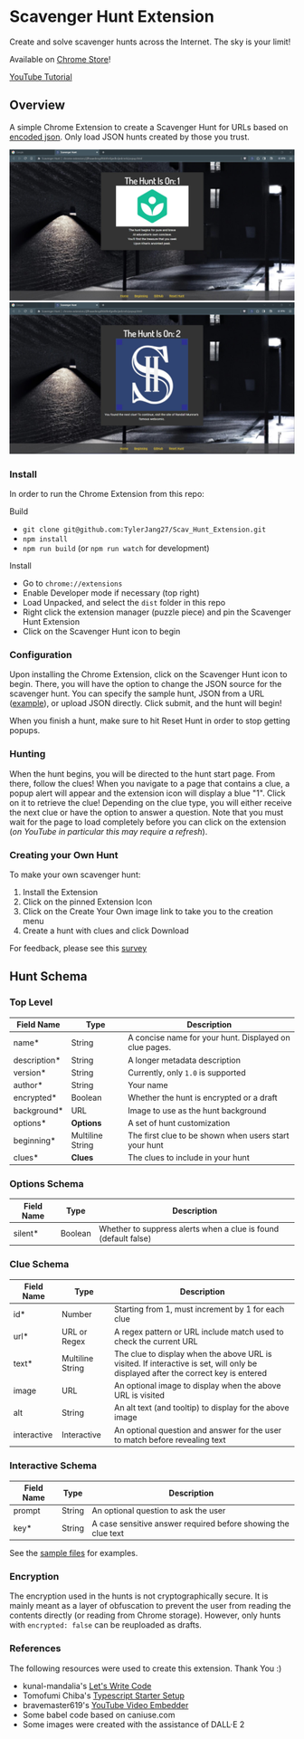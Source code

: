 # Scavenger Hunt Extension

Create and solve scavenger hunts across the Internet. The sky is your limit!

Available on [Chrome Store](https://chrome.google.com/webstore/detail/scavenger-hunt/opcgbolmjikeaokbmldpfhemaamnfggf?hl=en-US)!

[YouTube Tutorial](https://youtu.be/O9CKn3I73Oc)

## Overview

A simple Chrome Extension to create a Scavenger Hunt for URLs based on [encoded json](res/hunt.json). Only load JSON hunts created by those you trust.

![first_clue](repo_assets/clue_1.jpg)
![second_clue](repo_assets/clue_2.jpg)

### Install

In order to run the Chrome Extension from this repo:

Build

- `git clone git@github.com:TylerJang27/Scav_Hunt_Extension.git`
- `npm install`
- `npm run build` (or `npm run watch` for development)

Install

- Go to `chrome://extensions`
- Enable Developer mode if necessary (top right)
- Load Unpacked, and select the `dist` folder in this repo
- Right click the extension manager (puzzle piece) and pin the Scavenger Hunt Extension
- Click on the Scavenger Hunt icon to begin

### Configuration

Upon installing the Chrome Extension, click on the Scavenger Hunt icon to begin. There, you will have the option to change the JSON source for the scavenger hunt. You can specify the sample hunt, JSON from a URL ([example](https://raw.githubusercontent.com/TylerJang27/Scav_Hunt_Extension/master/res/hunt.json)), or upload JSON directly. Click submit, and the hunt will begin!

When you finish a hunt, make sure to hit Reset Hunt in order to stop getting popups.

### Hunting

When the hunt begins, you will be directed to the hunt start page. From there, follow the clues! When you navigate to a page that contains a clue, a popup alert will appear and the extension icon will display a blue "1". Click on it to retrieve the clue! Depending on the clue type, you will either receive the next clue or have the option to answer a question. Note that you must wait for the page to load completely before you can click on the extension (_on YouTube in particular this may require a refresh_).

### Creating your Own Hunt

To make your own scavenger hunt:

1. Install the Extension
2. Click on the pinned Extension Icon
3. Click on the Create Your Own image link to take you to the creation menu
4. Create a hunt with clues and click Download

For feedback, please see this [survey](https://forms.gle/3ZhvtKasc3WZZF9V7)

## Hunt Schema

### Top Level

| Field Name    | Type             | Description                                            |
| ------------- | ---------------- | ------------------------------------------------------ |
| name\*        | String           | A concise name for your hunt. Displayed on clue pages. |
| description\* | String           | A longer metadata description                          |
| version\*     | String           | Currently, only `1.0` is supported                     |
| author\*      | String           | Your name                                              |
| encrypted\*   | Boolean          | Whether the hunt is encrypted or a draft               |
| background\*  | URL              | Image to use as the hunt background                    |
| options\*     | **Options**      | A set of hunt customization                            |
| beginning\*   | Multiline String | The first clue to be shown when users start your hunt  |
| clues\*       | **Clues**        | The clues to include in your hunt                      |

### Options Schema

| Field Name | Type    | Description                                                     |
| ---------- | ------- | --------------------------------------------------------------- |
| silent\*   | Boolean | Whether to suppress alerts when a clue is found (default false) |

### Clue Schema

| Field Name  | Type             | Description                                                                                                                       |
| ----------- | ---------------- | --------------------------------------------------------------------------------------------------------------------------------- |
| id\*        | Number           | Starting from 1, must increment by 1 for each clue                                                                                |
| url\*       | URL or Regex     | A regex pattern or URL include match used to check the current URL                                                                |
| text\*      | Multiline String | The clue to display when the above URL is visited. If interactive is set, will only be displayed after the correct key is entered |
| image       | URL              | An optional image to display when the above URL is visited                                                                        |
| alt         | String           | An alt text (and tooltip) to display for the above image                                                                          |
| interactive | Interactive      | An optional question and answer for the user to match before revealing text                                                       |

### Interactive Schema

| Field Name | Type   | Description                                                   |
| ---------- | ------ | ------------------------------------------------------------- |
| prompt     | String | An optional question to ask the user                          |
| key\*      | String | A case sensitive answer required before showing the clue text |

See the [sample files](public/res/) for examples.

### Encryption

The encryption used in the hunts is not cryptographically secure. It is mainly meant as a layer of obfuscation to prevent the user from reading the contents directly (or reading from Chrome storage). However, only hunts with `encrypted: false` can be reuploaded as drafts.

### References

The following resources were used to create this extension. Thank You :)

- kunal-mandalia's [Let's Write Code](https://github.com/shama/letswritecode/tree/master/how-to-make-chrome-extensions)
- Tomofumi Chiba's [Typescript Starter Setup](https://github.com/chibat/chrome-extension-typescript-starter/tree/master)
- bravemaster619's [YouTube Video Embedder](https://dev.to/bravemaster619/simplest-way-to-embed-a-youtube-video-in-your-react-app-3bk2)
- Some babel code based on caniuse.com
- Some images were created with the assistance of DALL·E 2
